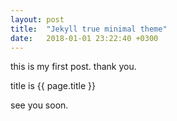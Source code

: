 ```yaml
---
layout: post
title:  "Jekyll true minimal theme"
date:   2018-01-01 23:22:40 +0300
---
```


this is my first post.
thank you.

title is {{ page.title }}

see you soon.